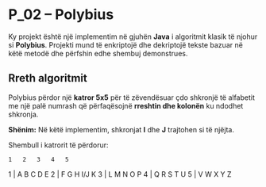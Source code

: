 # P_02 – Polybius 

Ky projekt është një implementim në gjuhën **Java** i algoritmit klasik të njohur si **Polybius**. Projekti mund të enkriptojë dhe dekriptojë tekste bazuar në këtë metodë dhe përfshin edhe shembuj demonstrues.

##  Rreth algoritmit

Polybius përdor një **katror 5x5** për të zëvendësuar çdo shkronjë të alfabetit me një palë numrash që përfaqësojnë **rreshtin dhe kolonën** ku ndodhet shkronja.

**Shënim:** Në këtë implementim, shkronjat **I** dhe **J** trajtohen si të njëjta.

Shembull i katrorit të përdorur:

    1   2   3   4   5
1 | A   B   C   D   E
2 | F   G   H   I/J K
3 | L   M   N   O   P
4 | Q   R   S   T   U
5 | V   W   X   Y   Z

